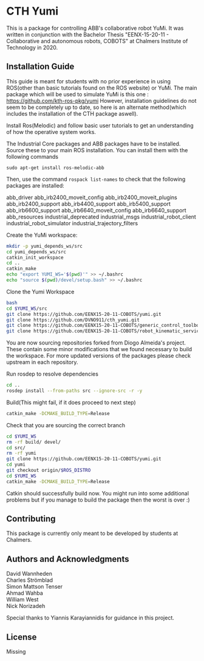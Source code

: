 # CTH Yumi

This is a package for controlling ABB's collaborative robot YuMi. It was written in conjunction with the Bachelor Thesis "EENX-15-20-11 - Collaborative and autonomous robots, COBOTS" at Chalmers Institute of Technology in 2020. 

## Installation Guide
This guide is meant for students with no prior experience in using ROS(other than basic tutorials found on the ROS website) or YuMi.
The main package which will be used to simulate YuMi is this one :
https://github.com/kth-ros-pkg/yumi
However, installation guidelines do not seem to be completely up to date, so here is an alternate method(which includes the installation of the CTH package aswell).


Install Ros(Melodic) and follow basic user tutorials to get an understanding of how the operative system works.


The Industrial Core packages and ABB packages have to be installed. Source these to your main ROS installation.
You can install them with the following commands
``` sudo apt-get install ros-melodic-industrial-core
sudo apt-get install ros-melodic-abb 
``` 


Then, use the command ```rospack list-names``` to check that the following packages are installed:

abb_driver
abb_irb2400_moveit_config
abb_irb2400_moveit_plugins
abb_irb2400_support
abb_irb4400_support
abb_irb5400_support
abb_irb6600_support
abb_irb6640_moveit_config
abb_irb6640_support
abb_resources
industrial_deprecated
industrial_msgs
industrial_robot_client
industrial_robot_simulator
industrial_trajectory_filters


Create the YuMi workspace:

```bash
mkdir -p yumi_depends_ws/src
cd yumi_depends_ws/src
catkin_init_workspace
cd ..
catkin_make
echo "export YUMI_WS='$(pwd)'" >> ~/.bashrc
echo "source $(pwd)/devel/setup.bash" >> ~/.bashrc
```

Clone the Yumi Workspace

```bash
bash
cd $YUMI_WS/src
git clone https://github.com/EENX15-20-11-COBOTS/yumi.git
git clone https://github.com/DVNO911/cth_yumi.git
git clone https://github.com/EENX15-20-11-COBOTS/generic_control_toolbox.git
git clone https://github.com/EENX15-20-11-COBOTS/robot_kinematic_services.git

```
You are now sourcing repositories forked from Diogo Almeida's project. These contain some minor modifications that we found necessary to build the workspace. For more updated versions of the packages please check upstream in each repository.

Run rosdep to resolve dependencies

```bash
cd ..
rosdep install --from-paths src --ignore-src -r -y
```

Build(This might fail, if it does proceed to next step)

```bash
catkin_make -DCMAKE_BUILD_TYPE=Release
```


Check that you are sourcing the correct branch

```bash
cd $YUMI_WS
rm -rf build/ devel/
cd src/
rm -rf yumi
git clone https://github.com/EENX15-20-11-COBOTS/yumi.git
cd yumi
git checkout origin/$ROS_DISTRO 
cd $YUMI_WS
catkin_make -DCMAKE_BUILD_TYPE=Release
```

Catkin should successfully build now. You might run into some additional problems but if you manage to build the package then the worst is over :)


## Contributing

This package is currently only meant to be developed by students at Chalmers.

## Authors and Acknowledgments

David Wannheden\
Charles Strömblad\
Simon Mattson Tenser\
Ahmad Wahba\
William West\
Nick Norizadeh

Special thanks to Yiannis Karayiannidis for guidance in this project.

## License

Missing
